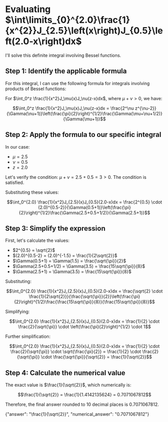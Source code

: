 # Evaluating $\int\limits_{0}^{2.0}\frac{1}{x^{2}}J_{2.5}\left(x\right)J_{0.5}\left(2.0-x\right)dx$

I'll solve this definite integral involving Bessel functions.

## Step 1: Identify the applicable formula

For this integral, I can use the following formula for integrals involving products of Bessel functions:

For $\int_0^z \frac{1}{x^2}J_\mu(x)J_\nu(z-x)dx$, where $\mu + \nu > 0$, we have:

$$\int_0^z \frac{1}{x^2}J_\mu(x)J_\nu(z-x)dx = \frac{2^\nu z^{\nu-2}}{\Gamma(\nu+1)}\left(\frac{\pi}{2}\right)^{1/2}\frac{\Gamma(\mu+\nu+1/2)}{\Gamma(\mu+1)}$$

## Step 2: Apply the formula to our specific integral

In our case:
- $\mu = 2.5$
- $\nu = 0.5$
- $z = 2.0$

Let's verify the condition: $\mu + \nu = 2.5 + 0.5 = 3 > 0$. The condition is satisfied.

Substituting these values:

$$\int_0^{2.0} \frac{1}{x^2}J_{2.5}(x)J_{0.5}(2.0-x)dx = \frac{2^{0.5} \cdot (2.0)^{0.5-2}}{\Gamma(0.5+1)}\left(\frac{\pi}{2}\right)^{1/2}\frac{\Gamma(2.5+0.5+1/2)}{\Gamma(2.5+1)}$$

## Step 3: Simplify the expression

First, let's calculate the values:
- $2^{0.5} = \sqrt{2}$
- $(2.0)^{0.5-2} = (2.0)^{-1.5} = \frac{1}{2\sqrt{2}}$
- $\Gamma(0.5+1) = \Gamma(1.5) = \frac{\sqrt{\pi}}{2}$
- $\Gamma(2.5+0.5+1/2) = \Gamma(3.5) = \frac{15\sqrt{\pi}}{8}$
- $\Gamma(2.5+1) = \Gamma(3.5) = \frac{15\sqrt{\pi}}{8}$

Substituting:

$$\int_0^{2.0} \frac{1}{x^2}J_{2.5}(x)J_{0.5}(2.0-x)dx = \frac{\sqrt{2} \cdot \frac{1}{2\sqrt{2}}}{\frac{\sqrt{\pi}}{2}}\left(\frac{\pi}{2}\right)^{1/2}\frac{\frac{15\sqrt{\pi}}{8}}{\frac{15\sqrt{\pi}}{8}}$$

Simplifying:

$$\int_0^{2.0} \frac{1}{x^2}J_{2.5}(x)J_{0.5}(2.0-x)dx = \frac{1}{2} \cdot \frac{2}{\sqrt{\pi}} \cdot \left(\frac{\pi}{2}\right)^{1/2} \cdot 1$$

Further simplification:

$$\int_0^{2.0} \frac{1}{x^2}J_{2.5}(x)J_{0.5}(2.0-x)dx = \frac{1}{2} \cdot \frac{2}{\sqrt{\pi}} \cdot \sqrt{\frac{\pi}{2}} = \frac{1}{2} \cdot \frac{2}{\sqrt{\pi}} \cdot \frac{\sqrt{\pi}}{\sqrt{2}} = \frac{1}{\sqrt{2}}$$

## Step 4: Calculate the numerical value

The exact value is $\frac{1}{\sqrt{2}}$, which numerically is:

$$\frac{1}{\sqrt{2}} = \frac{1}{1.4142135624} = 0.7071067812$$

Therefore, the final answer rounded to 10 decimal places is 0.7071067812.

{"answer": "\\frac{1}{\\sqrt{2}}", "numerical_answer": "0.7071067812"}